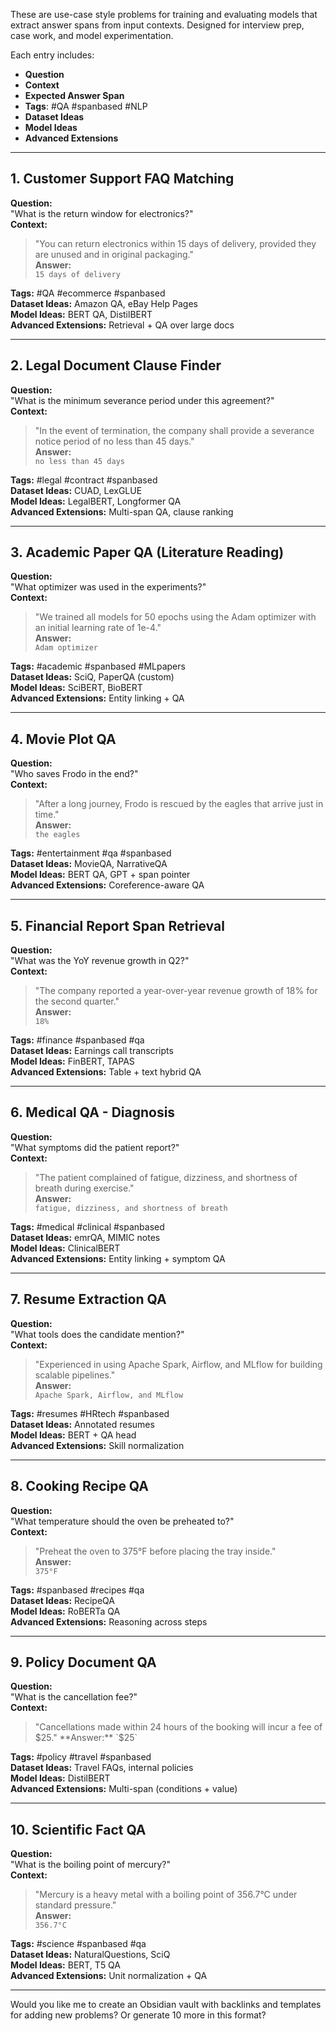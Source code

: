 
These are use-case style problems for training and evaluating models that extract answer spans from input contexts. Designed for interview prep, case work, and model experimentation.

Each entry includes:
- **Question**
- **Context**
- **Expected Answer Span**
- **Tags**: #QA #spanbased #NLP
- **Dataset Ideas**
- **Model Ideas**
- **Advanced Extensions**

---

## 1. Customer Support FAQ Matching
**Question:**  
"What is the return window for electronics?"  
**Context:**  
> "You can return electronics within 15 days of delivery, provided they are unused and in original packaging."  
**Answer:**  
`15 days of delivery`

**Tags:** #QA #ecommerce #spanbased  
**Dataset Ideas:** Amazon QA, eBay Help Pages  
**Model Ideas:** BERT QA, DistilBERT  
**Advanced Extensions:** Retrieval + QA over large docs

---

## 2. Legal Document Clause Finder
**Question:**  
"What is the minimum severance period under this agreement?"  
**Context:**  
> "In the event of termination, the company shall provide a severance notice period of no less than 45 days."  
**Answer:**  
`no less than 45 days`

**Tags:** #legal #contract #spanbased  
**Dataset Ideas:** CUAD, LexGLUE  
**Model Ideas:** LegalBERT, Longformer QA  
**Advanced Extensions:** Multi-span QA, clause ranking

---

## 3. Academic Paper QA (Literature Reading)
**Question:**  
"What optimizer was used in the experiments?"  
**Context:**  
> "We trained all models for 50 epochs using the Adam optimizer with an initial learning rate of 1e-4."  
**Answer:**  
`Adam optimizer`

**Tags:** #academic #spanbased #MLpapers  
**Dataset Ideas:** SciQ, PaperQA (custom)  
**Model Ideas:** SciBERT, BioBERT  
**Advanced Extensions:** Entity linking + QA

---

## 4. Movie Plot QA
**Question:**  
"Who saves Frodo in the end?"  
**Context:**  
> "After a long journey, Frodo is rescued by the eagles that arrive just in time."  
**Answer:**  
`the eagles`

**Tags:** #entertainment #qa #spanbased  
**Dataset Ideas:** MovieQA, NarrativeQA  
**Model Ideas:** BERT QA, GPT + span pointer  
**Advanced Extensions:** Coreference-aware QA

---

## 5. Financial Report Span Retrieval
**Question:**  
"What was the YoY revenue growth in Q2?"  
**Context:**  
> "The company reported a year-over-year revenue growth of 18% for the second quarter."  
**Answer:**  
`18%`

**Tags:** #finance #spanbased #qa  
**Dataset Ideas:** Earnings call transcripts  
**Model Ideas:** FinBERT, TAPAS  
**Advanced Extensions:** Table + text hybrid QA

---

## 6. Medical QA - Diagnosis
**Question:**  
"What symptoms did the patient report?"  
**Context:**  
> "The patient complained of fatigue, dizziness, and shortness of breath during exercise."  
**Answer:**  
`fatigue, dizziness, and shortness of breath`

**Tags:** #medical #clinical #spanbased  
**Dataset Ideas:** emrQA, MIMIC notes  
**Model Ideas:** ClinicalBERT  
**Advanced Extensions:** Entity linking + symptom QA

---

## 7. Resume Extraction QA
**Question:**  
"What tools does the candidate mention?"  
**Context:**  
> "Experienced in using Apache Spark, Airflow, and MLflow for building scalable pipelines."  
**Answer:**  
`Apache Spark, Airflow, and MLflow`

**Tags:** #resumes #HRtech #spanbased  
**Dataset Ideas:** Annotated resumes  
**Model Ideas:** BERT + QA head  
**Advanced Extensions:** Skill normalization

---

## 8. Cooking Recipe QA
**Question:**  
"What temperature should the oven be preheated to?"  
**Context:**  
> "Preheat the oven to 375°F before placing the tray inside."  
**Answer:**  
`375°F`

**Tags:** #spanbased #recipes #qa  
**Dataset Ideas:** RecipeQA  
**Model Ideas:** RoBERTa QA  
**Advanced Extensions:** Reasoning across steps

---

## 9. Policy Document QA
**Question:**  
"What is the cancellation fee?"  
**Context:**  
> "Cancellations made within 24 hours of the booking will incur a fee of $25."  
**Answer:**  
`$25`

**Tags:** #policy #travel #spanbased  
**Dataset Ideas:** Travel FAQs, internal policies  
**Model Ideas:** DistilBERT  
**Advanced Extensions:** Multi-span (conditions + value)

---

## 10. Scientific Fact QA
**Question:**  
"What is the boiling point of mercury?"  
**Context:**  
> "Mercury is a heavy metal with a boiling point of 356.7°C under standard pressure."  
**Answer:**  
`356.7°C`

**Tags:** #science #spanbased #qa  
**Dataset Ideas:** NaturalQuestions, SciQ  
**Model Ideas:** BERT, T5 QA  
**Advanced Extensions:** Unit normalization + QA

---

Would you like me to create an Obsidian vault with backlinks and templates for adding new problems? Or generate 10 more in this format?
